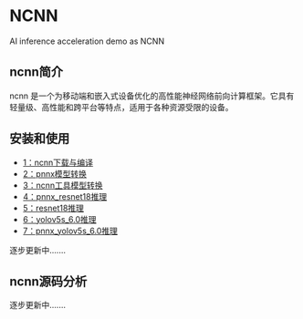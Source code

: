 # NCNN
AI inference acceleration demo as NCNN

## ncnn简介

ncnn 是一个为移动端和嵌入式设备优化的高性能神经网络前向计算框架。它具有轻量级、高性能和跨平台等特点，适用于各种资源受限的设备。

## 安装和使用
- [1：ncnn下载与编译](https://github.com/youyouf/ncnn-use/blob/main/note/1.ncnn%E4%B8%8B%E8%BD%BD%E4%B8%8E%E7%BC%96%E8%AF%91.md)
- [2：pnnx模型转换](https://github.com/youyouf/ncnn-use/blob/main/note/2.pnnx%E6%A8%A1%E5%9E%8B%E8%BD%AC%E6%8D%A2.md)
- [3：ncnn工具模型转换](https://github.com/youyouf/ncnn-use/blob/main/note/3.ncnn%E5%B7%A5%E5%85%B7%E6%A8%A1%E5%9E%8B%E8%BD%AC%E6%8D%A2.md)
- [4：pnnx_resnet18推理](https://github.com/youyouf/ncnn-use/blob/main/note/4.pnnx_resnet18%E6%8E%A8%E7%90%86.md)
- [5：resnet18推理](https://github.com/youyouf/ncnn-use/blob/main/note/5.resnet18%E6%8E%A8%E7%90%86.md)
- [6：yolov5s_6.0推理](https://github.com/youyouf/ncnn-use/blob/main/note/6.yolov5s_6.0%E6%8E%A8%E7%90%86.md)
- [7：pnnx_yolov5s_6.0推理](xxx)

逐步更新中.......

## ncnn源码分析
逐步更新中.......